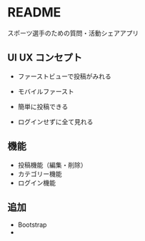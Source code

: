 # README

スポーツ選手のための質問・活動シェアアプリ

##  UI UX コンセプト

* ファーストビューで投稿がみれる

* モバイルファースト

*  簡単に投稿できる

*   ログインせずに全て見れる

##  機能

*  投稿機能（編集・削除）
*  カテゴリー機能
*  ログイン機能


## 追加

*  Bootstrap 
*  